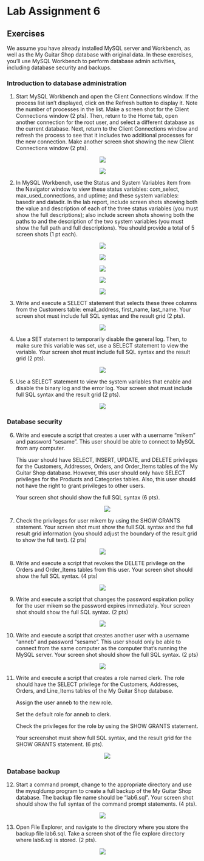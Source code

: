 # Lab Assignment 6

## Exercises 

We assume you have already installed MySQL server and Workbench, as well as the My Guitar Shop database with original data. In these exercises, you’ll use MySQL Workbench to perform database admin activities, including database security and backups. 

### Introduction to database administration

1. Start MySQL Workbench and open the Client Connections window. If the process list isn’t displayed, click on the Refresh button to display it. Note the number of processes in the list. Make a screen shot for the Client Connections window (2 pts). Then, return to the Home tab, open another connection for the root user, and select a different database as the current database. Next, return to the Client Connections window and refresh the process to see that it includes two additional processes for the new connection. Make another screen shot showing the new Client Connections window (2 pts).

<p align="center">
  <img src="https://user-images.githubusercontent.com/99063625/204127088-6e990900-07b5-4a64-8899-8261cd65ef9b.png">
</p>
<p align="center">
  <img src="https://user-images.githubusercontent.com/99063625/204127356-c7719e2c-32fe-45c0-b251-e278ca794f93.png">
</p>

2. In MySQL Workbench, use the Status and System Variables item from the Navigator window to view these status variables: com_select, max_used_connections, and uptime; and these system variables: basedir and datadir. In the lab report, include screen shots showing both the value and description of each of the three status variables (you must show the full descriptions); also include screen shots showing both the paths to and the description of the two system variables (you must show the full path and full descriptions). You should provide a total of 5 screen shots (1 pt each). 

<p align="center">
  <img src="https://user-images.githubusercontent.com/99063625/204127599-1de9754d-5955-4d3d-ba65-1314b441f2b3.png">
</p>
<p align="center">
  <img src="https://user-images.githubusercontent.com/99063625/204127633-4d5494ee-9e8d-4e7f-89bc-8fca8d3b7621.png">
</p>
<p align="center">
  <img src="https://user-images.githubusercontent.com/99063625/204127649-76132343-2e15-46d6-9917-f427eb006051.png">
</p>
<p align="center">
  <img src="https://user-images.githubusercontent.com/99063625/204127673-8855ff5e-ab42-4f66-b93c-1e50ca608842.png">
</p>
<p align="center">
  <img src="https://user-images.githubusercontent.com/99063625/204127700-ff0cc3ba-8d80-4756-86c1-afe6e2668c94.png">
</p>

3. Write and execute a SELECT statement that selects these three columns from the Customers table: email_address, first_name, last_name. Your screen shot must include full SQL syntax and the result grid (2 pts).

<p align="center">
  <img src="https://user-images.githubusercontent.com/99063625/204127963-3a221d63-b7c1-4af4-9a58-8393bcfaa657.png">
</p>

4. Use a SET statement to temporarily disable the general log. Then, to make sure this variable was set, use a SELECT statement to view the variable.  Your screen shot must include full SQL syntax and the result grid (2 pts). 

<p align="center">
  <img src="https://user-images.githubusercontent.com/99063625/204128100-8c78c58a-c68b-4e31-8d63-9dc873fedba1.png">
</p>

5. Use a SELECT statement to view the system variables that enable and disable the binary log and the error log. Your screen shot must include full SQL syntax and the result grid (2 pts).

<p align="center">
  <img src="https://user-images.githubusercontent.com/99063625/204889568-04ed6490-766d-479a-b7d8-967a83010920.png">
</p>

### Database security

6. Write and execute a script that creates a user with a username “mikem” and password “sesame”. This user should be able to connect to MySQL from any computer.  
 
   This user should have SELECT, INSERT, UPDATE, and DELETE privileges for the Customers, Addresses, Orders, and Order_Items tables of the My Guitar Shop database. However, this user should only have SELECT privileges for the Products and Categories tables. Also, this user should not have the right to grant privileges to other users.  

   Your screen shot should show the full SQL syntax (6 pts).

   <p align="center">
     <img src="https://user-images.githubusercontent.com/99063625/204951537-88326d57-91db-4336-a3fd-96c795b2e171.png">
   </p>
   
7. Check the privileges for user mikem by using the SHOW GRANTS statement. Your screen shot must show the full SQL syntax and the full result grid information (you should adjust the boundary of the result grid to show the full text). (2 pts) 

<p align="center">
  <img src="https://user-images.githubusercontent.com/99063625/204948001-d015577f-c6aa-452a-bbba-db82b9790516.png">
</p>

8. Write and execute a script that revokes the DELETE privilege on the Orders and Order_Items tables from this user. Your screen shot should show the full SQL syntax. (4 pts) 

<p align="center">
  <img src="https://user-images.githubusercontent.com/99063625/204948568-48fc83f7-f773-4fde-a7e8-f1edf79d314a.png">
</p>

9. Write and execute a script that changes the password expiration policy for the user mikem so the password expires immediately. Your screen shot should show the full SQL syntax. (2 pts)  

<p align="center">
  <img src="https://user-images.githubusercontent.com/99063625/204950357-72436719-bc04-4a51-9a43-2eedccfd172b.png">
</p>

10. Write and execute a script that creates another user with a username “anneb” and password “sesame”. This user should only be able to connect from the same computer as the computer that’s running the MySQL server. Your screen shot should show the full SQL syntax. (2 pts) 

<p align="center">
  <img src="https://user-images.githubusercontent.com/99063625/204952595-71129211-8992-4aef-96d1-4b6992db7677.png">
</p>

11. Write and execute a script that creates a role named clerk. The role should have the SELECT privilege for the Customers, Addresses, Orders, and Line_Items tables of the My Guitar Shop database.
    
    Assign the user anneb to the new role. 
    
    Set the default role for anneb to clerk. 
    
    Check the privileges for the role by using the SHOW GRANTS statement. 
    
    Your screenshot must show full SQL syntax, and the result grid for the SHOW GRANTS statement. (6 pts).
    
    <p align="center">
      <img src="https://user-images.githubusercontent.com/99063625/204966339-df87109f-6093-402d-bc23-657fd3bc4c66.png">
    </p>
    
### Database backup    
    
12. Start a command prompt, change to the appropriate directory and use the mysqldump program to create a full backup of the My Guitar Shop database. The backup file name should be “lab6.sql”. Your screen shot should show the full syntax of the command prompt statements. (4 pts). 

<p align="center">
  <img src="https://user-images.githubusercontent.com/99063625/204962859-c299074d-6626-43ec-8bc3-6c6135ffd5df.png">
</p>

13. Open File Explorer, and navigate to the directory where you store the backup file lab6.sql. Take a screen shot of the file explore directory where lab6.sql is stored. (2 pts). 

<p align="center">
  <img src="https://user-images.githubusercontent.com/99063625/204962669-91bea538-74bd-47e7-baa6-39691b3f7ccc.png">
</p>
